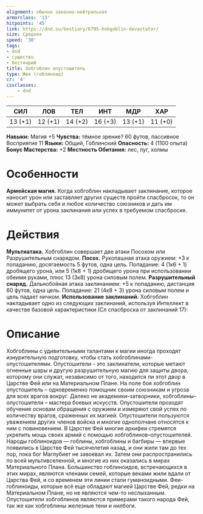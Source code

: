 ```yaml
---
alignment: обычно законно-нейтральная
armorclass: '13'
hitpoints: '45'
link: https://dnd.su/bestiary/6795-hobgoblin-devastator/
size: Средняя
speed: '30'
tags:
- dnd
- существо
- бестиарий
title: Хобгоблин опустошитель
type: Фея (гоблиноид)
cr: '4'
cssclasses:
    - dnd
---
```



| СИЛ | ЛОВ | ТЕЛ | ИНТ | МДР | ХАР |
|---|---|---|---|---|---|
| 13 (+1) | 12 (+1) | 14 (+2) | 16 (+3) | 13 (+1) | 11 (+0) |
**Навыки:** Магия +5
**Чувства:** тёмное зрение? 60 футов, пассивное Восприятие 11
**Языки:** Общий, Гоблинский
**Опасность:** 4 (1100 опыта)
**Бонус Мастерства:** +2
**Местность Обитания:** лес, луг, холмы


# Особенности
**Армейская магия.** Когда хобгоблин накладывает заклинание, которое наносит урон или заставляет других существ пройти спасбросок, то он может выбрать себя и любое количество союзников и дать им иммунитет от урона заклинания или успех в требуемом спасброске.


# Действия
**Мультиатака.** Хобгоблин совершает две атаки Посохом или Разрушительным снарядом.
**Посох.** Рукопашная атака оружием: +3 к попаданию, досягаемость 5 футов, одна цель. Попадание: 4 (1к6 + 1) дробящего урона, или 5 (1к8 + 1) дробящего урона при использовании обеими руками, плюс 13 (3к8) урона силовым полем.
**Разрушительный снаряд.** Дальнобойная атака заклинанием: +5 к попаданию, дистанция 60 футов, одна цель. Попадание: 21 (4к8 + 3) урона силовым полем и цель падает ничком.
**Использование заклинаний.** Хобгоблин накладывает одно из следующих заклинаний, используя Интеллект в качестве базовой характеристики (Сл спасброска от заклинаний 17):


# Описание
Хобгоблины с удивительными талантами к магии иногда проходят изнурительную подготовку, чтобы стать хобгоблинами-опустошителями. Опустошители - это заклинатели, которые метают огненные шары и другую разрушительную магию для защиты двора, которому они служат, независимо от того, находится ли этот двор в Царстве Фей или на Материальном Плане. На поле боя хобгоблин опустошитель – одновременно помощник своим союзникам и угроза для всех врагов вокруг. Далеко не академики–затворники, хобгоблины–опустошители – мастера боевых искусств. Опустошители проходят обучение основам обращения с оружием и измеряют свой успех по количеству врагов, сраженных их магией. Опустошители пользуются уважением других членов войска и многие однополчане относятся к ним с повиновением. В Царстве Фей многие архифеи стремятся укрепить мощь своих армий с помощью хобгоблинов–опустошителей. Народы гоблиноидов — гоблины, хобгоблины и багбиры — впервые появились в Царстве Фей тысячелетия назад, и они жили там до тех пор, пока бог Маглубиет не завоевал их. Затем они распространились по всей мультивселенной, и многие из них оказались в мирах Материального Плана. Большинство гоблиноидов, встречающихся в этих мирах, являются членами семей, которые веками жили вдали от Царства Фей, и со временем эти линии стали гуманоидными. Феи-гоблиноиды, которые всё еще обладают магией Царстве Фей, редки на Материальном Плане, но не являются чем-то неслыханным. Опустошители хобгоблинов являются примерами такого народа Фей, так же как хобгоблины железные тени и нилбоги.